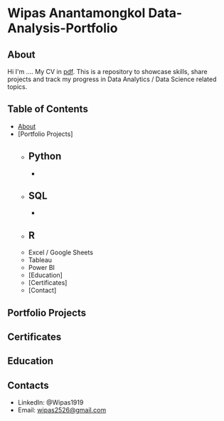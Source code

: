# Wipas Anantamongkol Data-Analysis-Portfolio
## About
Hi I'm ....
My CV in [pdf]().
This is a repository to showcase skills, share projects and track my progress in Data Analytics / Data Science related topics.
## Table of Contents
- [About]()
- [Portfolio Projects]
  - Python
    -
    -
  - SQL
    - 
    -
  - R
    -
  - Excel / Google Sheets
  - Tableau
  - Power BI
  - [Education]  
  - [Certificates]
  - [Contact]
## Portfolio Projects

## Certificates
## Education
## Contacts
  - LinkedIn: @Wipas1919
  - Email: wipas2526@gmail.com
